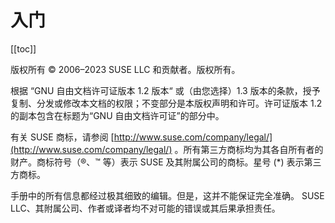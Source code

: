 # 入门

[[toc]]

版权所有 © 2006–2023 SUSE LLC 和贡献者。版权所有。

根据 “GNU 自由文档许可证版本 1.2 版本“ 或（由您选择）1.3 版本的条款，授予复制、分发或修改本文档的权限；不变部分是本版权声明和许可。许可证版本 1.2 的副本包含在标题为“GNU 自由文档许可证”的部分中。

有关 SUSE 商标，请参阅 [http://www.suse.com/company/legal/](http://www.suse.com/company/legal/) 。所有第三方商标均为其各自所有者的财产。商标符号（®、™ 等）表示 SUSE 及其附属公司的商标。星号 (*) 表示第三方商标。

手册中的所有信息都经过极其细致的编辑。但是，这并不能保证完全准确。 SUSE LLC、其附属公司、作者或译者均不对可能的错误或其后果承担责任。

